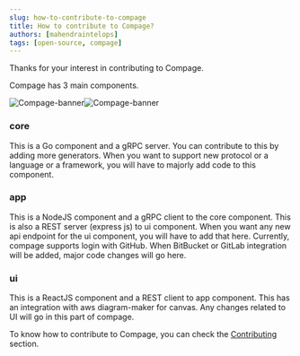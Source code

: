 ```yaml
---
slug: how-to-contribute-to-compage
title: How to contribute to Compage?
authors: [mahendraintelops]
tags: [open-source, compage]
---
```

Thanks for your interest in contributing to Compage.

Compage has 3 main components.

![Compage-banner](/img/compage-block-diagram-light.png#gh-light-mode-only)![Compage-banner](/img/compage-block-diagram-dark.png#gh-dark-mode-only)

### core
This is a Go component and a gRPC server. You can contribute to this by adding more generators. When you want to support new protocol or a language or a framework, you will have to majorly add code to this component.
### app
This is a NodeJS component and a gRPC client to the core component. This is also a REST server (express js) to ui component. When you want any new api endpoint for the ui component, you will have to add that here.
Currently, compage supports login with GitHub. When BitBucket or GitLab integration will be added, major code changes will go here.
### ui
This is a ReactJS component and a REST client to app component. This has an integration with aws diagram-maker for canvas. Any changes related to UI will go in this part of compage.

To know how to contribute to Compage, you can check the [Contributing](/docs/contributing.md) section.



